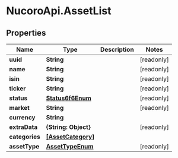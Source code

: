 # NucoroApi.AssetList

## Properties

Name | Type | Description | Notes
------------ | ------------- | ------------- | -------------
**uuid** | **String** |  | [readonly] 
**name** | **String** |  | [readonly] 
**isin** | **String** |  | [readonly] 
**ticker** | **String** |  | [readonly] 
**status** | [**Status6f6Enum**](Status6f6Enum.md) |  | [readonly] 
**market** | **String** |  | [readonly] 
**currency** | **String** |  | 
**extraData** | **{String: Object}** |  | [readonly] 
**categories** | [**[AssetCategory]**](AssetCategory.md) |  | 
**assetType** | [**AssetTypeEnum**](AssetTypeEnum.md) |  | [readonly] 


